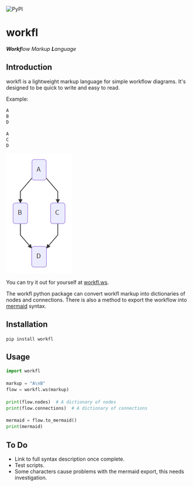 ![PyPI](https://img.shields.io/pypi/v/workfl.svg)

# workfl

***Workf**low Markup **L**anguage*

## Introduction

workfl is a lightweight markup language for simple workflow diagrams. It's designed to be quick to write and easy to read.

Example:

```workfl
A
B
D

A
C
D
```

![Example](docs/example.png)

You can try it out for yourself at [workfl.ws](https://workfl.ws).

The workfl python package can convert workfl markup into dictionaries of nodes and connections. There is also a method to export the workflow into [mermaid](https://mermaidjs.github.io/) syntax.

## Installation

`pip install workfl`

## Usage
```python
import workfl

markup = "A\nB"
flow = workfl.ws(markup)

print(flow.nodes)  # A dictionary of nodes
print(flow.connections)  # A dictionary of connections

mermaid = flow.to_mermaid()
print(mermaid)
```

## To Do

* Link to full syntax description once complete.
* Test scripts.
* Some characters cause problems with the mermaid export, this needs investigation.
